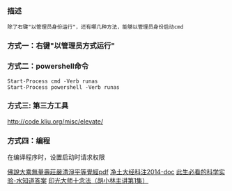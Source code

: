 
### 描述
    
    除了右键"以管理员身份运行"，还有哪几种方法，能够以管理员身份启动cmd

### 方式一：右键"以管理员方式运行"

### 方式二：powershell命令

```shell
Start-Process cmd -Verb runas
Start-Process powershell -Verb runas
```

### 方式三: 第三方工具

http://code.kliu.org/misc/elevate/

### 方式四：编程

在编译程序时，设置启动时请求权限


[佛說大乘無量壽莊嚴清淨平等覺經pdf](http://www.sxjy360.top/page-download/)
[净土大经科注2014-doc](http://www.sxjy360.top/page-download/)
[此生必看的科学实验-水知道答案](http://www.sxjy360.top/page-download/)
[印光大师十念法（胡小林主讲第1集）](http://www.sxjy360.top/page-download/)